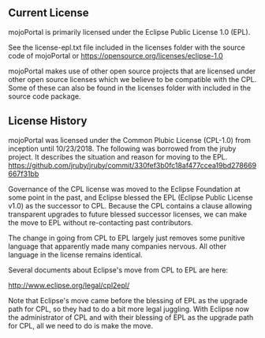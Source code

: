## Current License
mojoPortal is primarily licensed under the Eclipse Public License 1.0 (EPL).

See the license-epl.txt file included in the licenses folder with the source code of mojoPortal or https://opensource.org/licenses/eclipse-1.0

mojoPortal makes use of other open source projects that are licensed under other open source licenses which we believe to be compatible with the CPL. Some of these can also be found in the licenses folder with included in the source code package.

## License History

mojoPortal was licensed under the Common Plubic License (CPL-1.0) from inception until 10/23/2018. The following was borrowed from the jruby project. It describes the situation and reason for moving to the EPL. https://github.com/jruby/jruby/commit/330fef3b0fc18af477ccea19bd278669667f31bb

Governance of the CPL license was moved to the Eclipse Foundation at some point in the past, and Eclipse blessed the EPL (Eclipse Public License v1.0) as the successor to CPL. Because the CPL contains a clause allowing transparent upgrades to future blessed successor licenses, we can make the move to EPL without re-contacting past contributors.

The change in going from CPL to EPL largely just removes some punitive language that apparently made many companies nervous. All other language in the license remains identical.

Several documents about Eclipse's move from CPL to EPL are here:

http://www.eclipse.org/legal/cpl2epl/

Note that Eclipse's move came before the blessing of EPL as the upgrade path for CPL, so they had to do a bit more legal juggling. With Eclipse now the administrator of CPL and with their blessing of EPL as the upgrade path for CPL, all we need to do is make the move.
